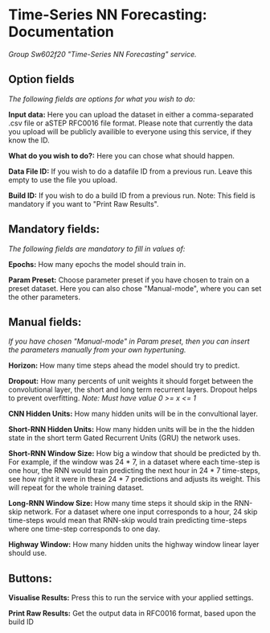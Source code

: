 # Time-Series NN Forecasting: Documentation
*Group Sw602f20 "Time-Series NN Forecasting" service.*

## Option fields
*The following fields are options for what you wish to do:*

**Input data:** Here you can upload the dataset in either a comma-separated .csv file or aSTEP RFC0016 file format. Please note that currently the data you upload will be publicly availible to everyone using this service, if they know the ID.

**What do you wish to do?:** Here you can chose what should happen.

**Data File ID:** If you wish to do a datafile ID from a previous run. Leave this empty to use the file you upload.

**Build ID:** If you wish to do a build ID from a previous run. Note: This field is mandatory if you want to "Print Raw Results".

## Mandatory fields:
*The following fields are mandatory to fill in values of:*

**Epochs:** How many epochs the model should train in.

**Param Preset:** Choose parameter preset if you have chosen to train on a preset dataset. Here you can also chose "Manual-mode", where you can set the other parameters.

## Manual fields:
*If you have chosen "Manual-mode" in Param preset, then you can insert the parameters manually from your own hypertuning.*

**Horizon:** How many time steps ahead the model should try to predict.

**Dropout:** How many percents of unit weights it should forget between the convolutional layer, the short and long term recurrent layers. Dropout helps to prevent overfitting. *Note: Must have value 0 >= x <= 1*

**CNN Hidden Units:** How many hidden units will be in the convultional layer.

**Short-RNN Hidden Units:** How many hidden units will be in the the hidden state in the short term Gated Recurrent Units (GRU) the network uses.

**Short-RNN Window Size:** How big a window that should be predicted by th. For example, if the window was 24 * 7, in a dataset where each time-step is one hour, the RNN would train predicting the next hour in 24 * 7 time-steps, see how right it were in these 24 * 7 predictions and adjusts its weight. This will repeat for the whole training dataset.  

**Long-RNN Window Size:** How many time steps it should skip in the RNN-skip network. For a dataset where one input corresponds to a hour, 24 skip time-steps would mean that RNN-skip would train predicting time-steps where one time-step corresponds to one day.

**Highway Window:** How many hidden units the highway window linear layer should use.

## Buttons:

**Visualise Results:** Press this to run the service with your applied settings. 

**Print Raw Results:** Get the output data in RFC0016 format, based upon the build ID
